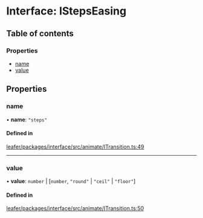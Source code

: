 # Interface: IStepsEasing

## Table of contents

### Properties

- [name](IStepsEasing.md#name)
- [value](IStepsEasing.md#value)

## Properties

### name

• **name**: ``"steps"``

#### Defined in

[leafer/packages/interface/src/animate/ITransition.ts:49](https://github.com/leaferjs/leafer/blob/27a24ec/packages/interface/src/animate/ITransition.ts#L49)

___

### value

• **value**: `number` \| [`number`, ``"round"`` \| ``"ceil"`` \| ``"floor"``]

#### Defined in

[leafer/packages/interface/src/animate/ITransition.ts:50](https://github.com/leaferjs/leafer/blob/27a24ec/packages/interface/src/animate/ITransition.ts#L50)
